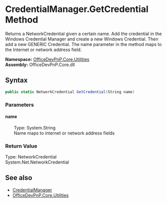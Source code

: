# CredentialManager.GetCredential Method  
 Returns a NetworkCredential given a certain name. Add the credential in the Windows Credential Manager and create a new Windows Credential. Then add a new GENERIC Credential. The name parameter in the method maps to the Internet or network address field.   

**Namespace:** [OfficeDevPnP.Core.Utilities](OfficeDevPnP.Core.Utilities.md)  
**Assembly:** OfficeDevPnP.Core.dll  
## Syntax
```C#
public static NetworkCredential GetCredential(String name)
```
### Parameters
#### name  
&emsp;&emsp;Type: System.String  
&emsp;&emsp;Name maps to internet or network address fields  

  

### Return Value
Type: NetworkCredential  
System.Net.NetworkCredential  


## See also
- [CredentialManager](OfficeDevPnP.Core.Utilities.CredentialManager.md) 
- [OfficeDevPnP.Core.Utilities](OfficeDevPnP.Core.Utilities.md) 
